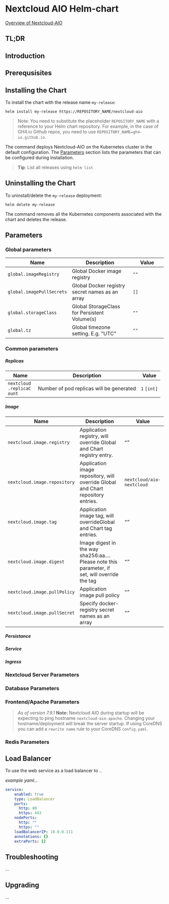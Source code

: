 <!--- app-name: Nextcloud-AIO --->

# Nextcloud AIO Helm-chart

[Overview of Nextcloud-AIO]()

## TL;DR

## Introduction

## Prerequsisites

## Installing the Chart

To install the chart with the release name `my-release`:

```console
helm install my-release https://REPOSITORY_NAME/nextcloud-aio
```

> Note: You need to substitute the placeholder  `REPOSITORY_NAME` with a reference to your Helm chart repository. For example, in the case of GH4.io Github repos, you need to use  `REPOSITORY_NAME=gh4-io.github.io`.

The command deploys Nextcloud-AIO on the Kubernetes cluster in the default configuration. The [Parameters](#parameters) section lists the parameters that can be configured during installation.

> **Tip**: List all releases using `helm list`

## Uninstalling the Chart

To uninstall/delete the `my-release` deployment:

```console
helm delete my-release
```

The command removes all the Kubernetes components associated with the chart and deletes the release.

## Parameters

### Global parameters


| <div style="maxWidth:40px">Name</div>  | Description                                     | <div style="width:90px">Value</div> |
| --------------------------- | ------------------------------------------------- | ------- |
| `global.imageRegistry`    | Global Docker image registry                    | `""`  |
| `global.imagePullSecrets` | Global Docker registry secret names as an array | `[]`  |
| `global.storageClass`     | Global StorageClass for Persistent Volume(s)    | `""`  |
| `global.tz`               | Global timezone setting. E.g. "UTC"             | `""`  |

### Common parameters

##### Replicas


| Name                     | Description                              | Value       |
| -------------------------- | ------------------------------------------ | ------------- |
| <div style="Width:80px">`nextcloud.replicaCount`</div> | Number of pod replicas will be generated | `1` `[int]` |

##### Image


| Name                         | Description                                                                                     | Value                     |
| ------------------------------ | ------------------------------------------------------------------------------------------------- | --------------------------- |
| `nextcloud.image.registry`   | Application registry, will override Global and Chart registry entry.                            | `“”`                    |
| `nextcloud.image.repository` | Application image repository, will override Global and Chart repository entries.                | `nextcloud/aio-nextcloud` |
| `nextcloud.image.tag`        | Application image tag, will overrideGlobal and Chart tag entries.                               | `“”`                    |
| `nextcloud.image.digest`     | Image digest in the way sha256:aa.... Please note this parameter, if set, will override the tag | `“”`                    |
| `nextcloud.image.pullPolicy` | Application image pull policy                                                                   | `“”`                    |
| `nextcloud.image.pullSecret` | Specify docker-registry secret names as an array                                                | `“”`                    |

##### Persistance

##### Service

##### Ingress

### Nextcloud Server Parameters

### Database Parameters

### Frontend/Apache Parameters

> *As of version 7.9.1*
> **Note:** Nextcloud AIO during startup will be expecting to ping hostname `nextcloud-aio-apache`.
> Changing your hostname/deployment will break the server startup. If using CoreDNS you
> can add a `rewrite name` rule to your CoreDNS `config.yaml`.

### Redis Parameters

## Load Balancer

To use the web service as a load balancer to ..

*example yaml...*

```yaml
service:
    enabled: true
    type: LoadBalancer
    ports: 
      http: 80
      https: 443
    nodePorts:
      http: ""
      https: ""
    loadBalancerIP: 10.0.0.111
    annotations: {}
    extraPorts: []

```

## Troubleshooting

...

## Upgrading

...
